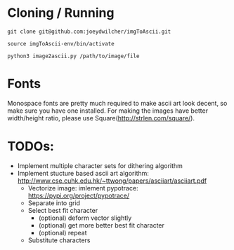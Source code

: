 # Cloning / Running
`git clone git@github.com:joeydwilcher/imgToAscii.git`

`source imgToAscii-env/bin/activate`

`python3 image2ascii.py /path/to/image/file`

# Fonts

Monospace fonts are pretty much required to make ascii art look decent, so make sure you have one installed.
For making the images have better width/height ratio, please use Square(http://strlen.com/square/).

# TODOs:
- Implement multiple character sets for dithering algorithm
- Implement stucture based ascii art algorithm: http://www.cse.cuhk.edu.hk/~ttwong/papers/asciiart/asciiart.pdf
    - Vectorize image: imlement pypotrace: https://pypi.org/project/pypotrace/
    - Separate into grid
    - Select best fit character
        - (optional) deform vector slightly
        - (optional) get more better best fit character
        - (optional) repeat
    - Substitute characters